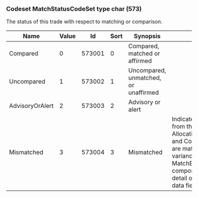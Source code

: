 ### Codeset MatchStatusCodeSet type char (573)

The status of this trade with respect to matching or comparison.

| Name            | Value | Id     | Sort | Synopsis                             | Elaboration                                                                                                                               |
|-----------------|-------|--------|------|--------------------------------------|-------------------------------------------------------------------------------------------------------------------------------|
| Compared        | 0     | 573001 | 0    | Compared, matched or affirmed        |                                                                                                                                |
| Uncompared      | 1     | 573002 | 1    | Uncompared, unmatched, or unaffirmed |                                                                                                                                |
| AdvisoryOrAlert | 2     | 573003 | 2    | Advisory or alert                    |                                                                                                                                |
| Mismatched      | 3     | 573004 | 3    | Mismatched                           | Indicates that data points from the AllocationInstruction(35=J) and Confirmation(35=AK) are matched but there are variances. MatchExceptionGrp component may be used to detail on the mis-matched data fields. |

